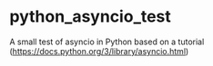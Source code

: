 # python_asyncio_test
A small test of asyncio in Python based on a tutorial (https://docs.python.org/3/library/asyncio.html)
